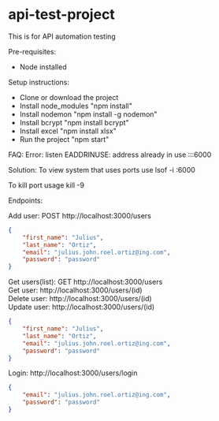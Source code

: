 # api-test-project
This is for API automation testing

Pre-requisites:
- Node installed

Setup instructions:
- Clone or download the project
- Install node_modules "npm install"
- Install nodemon "npm install -g nodemon"
- Install bcrypt "npm install bcrypt"
- Install excel "npm install xlsx"
- Run the project "npm start"

FAQ:
Error: listen EADDRINUSE: address already in use :::6000

Solution:
To view system that uses ports use
lsof -i :6000

To kill port usage
kill -9 <PID>

Endpoints:

Add user: POST http://localhost:3000/users 
```json
{
    "first_name": "Julius",
    "last_name": "Ortiz",
    "email": "julius.john.roel.ortiz@ing.com",
    "password": "password"
}
```
Get users(list): GET http://localhost:3000/users<br /> 
Get user: http://localhost:3000/users/(id)<br /> 
Delete user: http://localhost:3000/users/(id)<br /> 
Update user: http://localhost:3000/users/(id)
```json
{
    "first_name": "Julius",
    "last_name": "Ortiz",
    "email": "julius.john.roel.ortiz@ing.com",
    "password": "password"
}
```
Login: http://localhost:3000/users/login
```json
{
    "email": "julius.john.roel.ortiz@ing.com",
    "password": "password"
}
```